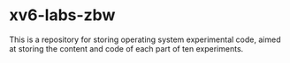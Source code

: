 # xv6-labs-zbw
This is a repository for storing operating system experimental code, aimed at storing the content and code of each part of ten experiments.
